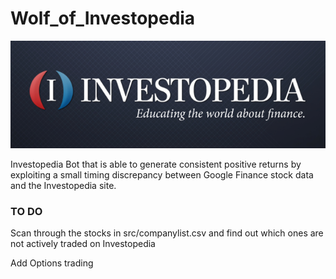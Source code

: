 # Wolf_of_Investopedia

[![N|Solid](static/bg.png)](https://www.investopedia.com/)

Investopedia Bot that is able to generate consistent positive returns by exploiting a small timing discrepancy between Google Finance stock data and the Investopedia site.

### TO DO

Scan through the stocks in src/companylist.csv and find out which ones are not actively traded on Investopedia

Add Options trading